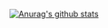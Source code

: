 [![Anurag's github stats](https://github-readme-stats.vercel.app/api?username=dimikara)](https://github.com/anuraghazra/github-readme-stats)

